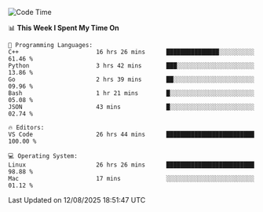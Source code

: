 
<!--START_SECTION:waka-->
![Code Time](http://img.shields.io/badge/Code%20Time-3%2C694%20hrs-blue)

📊 **This Week I Spent My Time On** 

```text
💬 Programming Languages: 
C++                      16 hrs 26 mins      ███████████████░░░░░░░░░░   61.46 % 
Python                   3 hrs 42 mins       ███░░░░░░░░░░░░░░░░░░░░░░   13.86 % 
Go                       2 hrs 39 mins       ██░░░░░░░░░░░░░░░░░░░░░░░   09.96 % 
Bash                     1 hr 21 mins        █░░░░░░░░░░░░░░░░░░░░░░░░   05.08 % 
JSON                     43 mins             █░░░░░░░░░░░░░░░░░░░░░░░░   02.74 % 

🔥 Editors: 
VS Code                  26 hrs 44 mins      █████████████████████████   100.00 % 

💻 Operating System: 
Linux                    26 hrs 26 mins      █████████████████████████   98.88 % 
Mac                      17 mins             ░░░░░░░░░░░░░░░░░░░░░░░░░   01.12 % 
```


 Last Updated on 12/08/2025 18:51:47 UTC
<!--END_SECTION:waka-->

